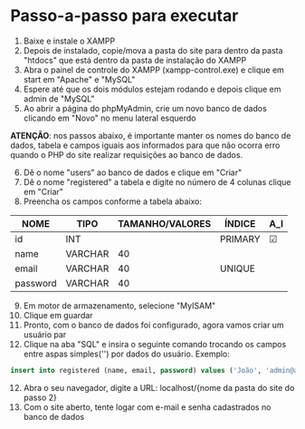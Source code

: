 # Passo-a-passo para executar
1. Baixe e instale o XAMPP
2. Depois de instalado, copie/mova a pasta do site para dentro da pasta "htdocs" que está dentro da pasta de instalação do XAMPP
3. Abra o painel de controle do XAMPP (xampp-control.exe) e clique em start em "Apache" e "MySQL"
4. Espere até que os dois módulos estejam rodando e depois clique em admin de "MySQL"
5. Ao abrir a página do phpMyAdmin, crie um novo banco de dados clicando em "Novo" no menu lateral esquerdo

**ATENÇÃO**: nos passos abaixo, é importante manter os nomes do banco de dados, tabela e campos iguais aos informados para que não ocorra erro quando o PHP do site realizar requisições ao banco de dados.

6. Dê o nome "users" ao banco de dados e clique em "Criar"
7. Dê o nome "registered" a tabela e digite no número de 4 colunas clique em "Criar"
8. Preencha os campos conforme a tabela abaixo:

| NOME     | TIPO    | TAMANHO/VALORES | ÍNDICE  | A_I     |
| -------- | ------- | --------------- | ------  | ------- |
| id       | INT     |		           | PRIMARY | ☑      | 
| name     | VARCHAR |	40             |         |         |
| email    | VARCHAR |	40			   | UNIQUE  |         |
| password | VARCHAR |	40             |         |         |

9. Em motor de armazenamento, selecione "MyISAM"
10. Clique em guardar
11. Pronto, com o banco de dados foi configurado, agora vamos criar um usuário par
12. Clique na aba "SQL" e insira o seguinte comando trocando os campos entre aspas simples('') por dados do usuário. Exemplo:
```sql
insert into registered (name, email, password) values ('João', 'admin@admin.com', '123456');
```
12. Abra o seu navegador, digite a URL: localhost/{nome da pasta do site do passo 2}
13. Com o site aberto, tente logar com e-mail e senha cadastrados no banco de dados